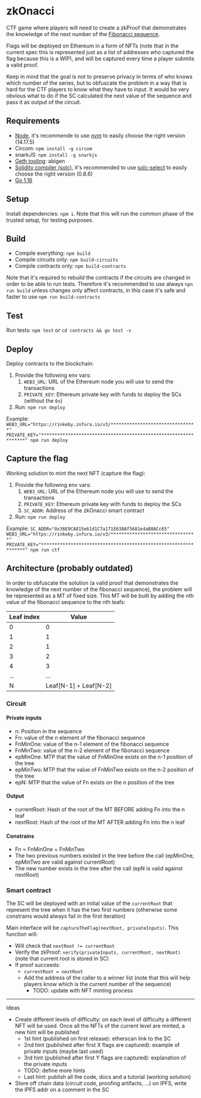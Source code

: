 # zkOnacci

CTF game where players will need to create a zkProof that demonstrates the knowledge of the next number of the [Fibonacci sequence](https://en.wikipedia.org/wiki/Fibonacci_number).

Flags will be deployed on Ethereum in a form of NFTs (note that in the current spec this is represented just as a list of addresses who captured the flag because this is a WIP), and will be captured every time a player submits a valid proof.

Keep in mind that the goal is not to preserve privacy in terms of who knows which number of the series, but to obfuscate the problem in a way that is hard for the CTF players to know what they have to input. It would be very obvious what to do if the SC calculated the next value of the sequence and pass it as output of the circuit.

## Requirements

- [Node](https://nodejs.org/en/), it's recommende to use [nvm](https://github.com/nvm-sh/nvm) to easily choose the right version (14.17.5)
- Circom: `npm install -g circom`
- snarkJS: `npm install -g snarkjs`
- [Geth tooling](https://github.com/ethereum/go-ethereum#executables): abigen
- [Solidity compiler (solc)](https://docs.soliditylang.org/en/v0.8.6/installing-solidity.html), it's recommended to use [solc-select](https://github.com/crytic/solc-select) to easily choose the right version (0.8.6)
- [Go 1.16](https://golang.org/doc/install)

## Setup

Install dependencies: `npm i`. Note that this will run the common phase of the trusted setup, for testing purposes.

## Build

- Compile everything: `npm build`
- Compile circuits only: `npm build-circuits`
- Compile contracts only: `npm build-contracts`

Note that it's required to rebuild the contracts if the circuits are changed in order to be able to run tests. Therefore it's recommended to use always `npn run build` unless changes only affect contracts, in this case it's safe and faster to use `npm run build-contracts`

## Test

Run tests: `npm test` or `cd contracts && go test -v`

## Deploy

Deploy contracts to the blockchain:

1. Provide the following env vars:
   1. `WEB3_URL`: URL of the Ethereum node you will use to send the transactions
   2. `PRIVATE_KEY`: Ethereum private key with funds to deploy the SCs (without the `0x`)
2. Run: `npm run deploy`

Example: `WEB3_URL="https://rinkeby.infura.io/v3/********************************" PRIVATE_KEY="****************************************************************" npm run deploy`

## Capture the flag

Working solution to mint the next NFT (capture the flag):

1. Provide the following env vars:
   1. `WEB3_URL`: URL of the Ethereum node you will use to send the transactions
   2. `PRIVATE_KEY`: Ethereum private key with funds to deploy the SCs
   3. `SC_ADDR`: Address of the zkOnacci smart contract
2. Run: `npm run deploy`

Example: `SC_ADDR="0x36E9CA815e61d1C7a171E638Af5681e4aB8ACc65" WEB3_URL="https://rinkeby.infura.io/v3/********************************" PRIVATE_KEY="****************************************************************" npm run ctf`

## Architecture (probably outdated)

In order to obfuscate the solution (a valid proof that demonstrates the knowledge of the next number of the fibonacci sequence), the problem will be represented as a MT of fixed size. This MT will be built by adding the nth value of the fibonacci sequence to the nth leafs:

| Leaf index | Value                 |
| ---------- | --------------------- |
| 0          | 0                     |
| 1          | 1                     |
| 2          | 1                     |
| 3          | 2                     |
| 4          | 3                     |
| ...        | ...                   |
| N          | Leaf[N-1] + Leaf[N-2] |

### Circuit

#### Private inputs

- n: Position in the sequence
- Fn: value of the n element of the fibonacci sequence
- FnMinOne: value of the n-1 element of the fibonacci sequence
- FnMinTwo: value of the n-2 element of the fibonacci sequence
- epMinOne: MTP that the value of FnMinOne exists on the n-1 position of the tree
- epMinTwo: MTP that the value of FnMinTwo exists on the n-2 position of the tree
- epN: MTP that the value of Fn exists on the n position of the tree

#### Output

- currentRoot: Hash of the root of the MT BEFORE adding Fn into the n leaf
- nextRoot: Hash of the root of the MT AFTER adding Fn into the n leaf

#### Constrains

- Fn = FnMinOne + FnMinTwo
- The two previous numbers existed in the tree before the call (epMinOne, epMinTwo are valid against currentRoot)
- The new number exists in the tree after the call (epN is valid against nextRoot)

### Smart contract

The SC will be deployed with an initial value of the `currentRoot` that represent the tree when it has the two first numbers (otherwise some constrains would always fail in the first iteration)

Main interface will be `captureTheFlag(nextRoot, privateInputs)`. This function will:

- Will check that `nextRoot != currentRoot`
- Verify the zkProof: `verify(privateInputs, currentRoot, nextRoot)` (note that current root is stored in SC)
- If proof succeeds:
  - `currentRoot = nextRoot`
  - Add the address of the caller to a winner list (note that this will help players know which is the current number of the sequence)
    - TODO: update with NFT minting process

---

Ideas

- Create different levels of difficulty: on each level of difficulty a different NFT will be used. Once all the NFTs of the current level are minted, a new hint will be published
  - 1st hint (published on first release): etherscan link to the SC
  - 2nd hint (published after first X flags are captured): example of private inputs (maybe last used)
  - 3rd hint (published after first Y flags are captured): explanation of the private inputs
  - TODO: define more hints
  - Last hint: publish all the code, docs and a tutorial (working solution)
- Store off chain data (circuit code, proofing artifacts, ...) on IPFS, write the IPFS addr on a comment in the SC
